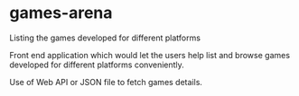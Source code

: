 # games-arena
Listing the games developed for different platforms

Front end application which would let the users help list and browse games developed for different platforms conveniently.

Use of Web API or JSON file to fetch games details.

